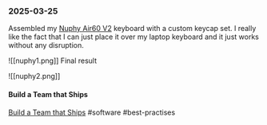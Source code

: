 ### 2025-03-25
Assembled my [Nuphy Air60 V2](https://nuphy.com/products/air60-v2) keyboard with a custom keycap set. I really like the fact that I can just place it over my laptop keyboard and it just works without any disruption.

![[nuphy1.png]]
Final result

![[nuphy2.png]]
#### Build a Team that Ships
[Build a Team that Ships](https://nav.al/build-a-team-that-ships) #software #best-practises


